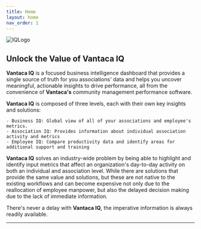 ```yaml
---
title: Home
layout: home
nav_order: 1
---
```

![IQLogo](VantacaIQLogo.png)

## Unlock the Value of Vantaca IQ

**Vantaca IQ** is a focused business intelligence dashboard that provides a single source of truth for you associations' data and helps you uncover meaningful, actionable insights to drive performance, all from the convenience of **Vantaca's** community management performance software.

**Vantaca IQ** is composed of three levels, each with their own key insights and solutions:

	- Business IQ: Global view of all of your associations and employee's metrics.
	- Association IQ: Provides information about individual association activity and metrics
	- Employee IQ: Compare productivity data and identify areas for additional support and training


**Vantaca IQ** solves an industry-wide problem by being able to highlight and identify input metrics that affect an organization's day-to-day activity on both an individual and association level. While there are solutions that provide the same value and solutions, but these are not native to the existing workflows and can become expensive not only due to the reallocation of employee manpower, but also the delayed decision making due to the lack of immediate information.

There's never a delay with **Vantaca IQ**, the imperative information is always readily available.

----

[^1]: [It can take up to 10 minutes for changes to your site to publish after you push the changes to GitHub](https://docs.github.com/en/pages/setting-up-a-github-pages-site-with-jekyll/creating-a-github-pages-site-with-jekyll#creating-your-site).

[Just the Docs]: https://just-the-docs.github.io/just-the-docs/
[GitHub Pages]: https://docs.github.com/en/pages
[README]: https://github.com/just-the-docs/just-the-docs-template/blob/main/README.md
[Jekyll]: https://jekyllrb.com
[GitHub Pages / Actions workflow]: https://github.blog/changelog/2022-07-27-github-pages-custom-github-actions-workflows-beta/
[use this template]: https://github.com/just-the-docs/just-the-docs-template/generate

